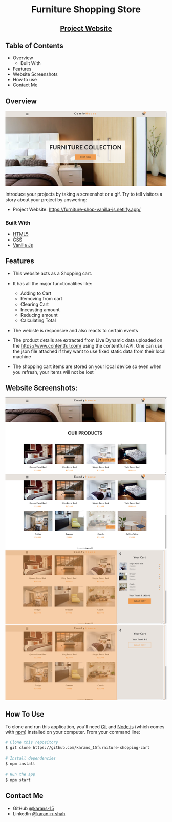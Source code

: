<!-- Please update value in the {}  -->

<h1 align="center">Furniture Shopping Store</h1>

<h2 align="center"><a href="https://furniture-shop-vanilla-js.netlify.app/" target="_blank">Project Website</a></h2>



<!-- TABLE OF CONTENTS -->

## Table of Contents

- Overview
  - Built With
- Features
- Website Screenshots
- How to use
- Contact Me

<!-- OVERVIEW -->

## Overview

![screenshot](images/ss1.png)

Introduce your projects by taking a screenshot or a gif. Try to tell visitors a story about your project by answering:

- Project Website: https://furniture-shop-vanilla-js.netlify.app/ 

### Built With

<!-- This section should list any major frameworks that you built your project using. Here are a few examples.-->

- [HTML5](https://en.wikipedia.org/wiki/HTML5)
- [CSS](https://en.wikipedia.org/wiki/CSS)
- [Vanilla Js](https://en.wikipedia.org/wiki/JavaScript)

## Features
<!-- List the features of your application -->

- This website acts as a Shopping cart.
- It has all the major functionalities like:
    - Adding to Cart
    - Removing from cart
    - Clearing Cart
    - Inceasting amount 
    - Reducing amount
    - Calculating Total

- The webiste is responsive and also reacts to certain events
- The product details are extracted from Live Dynamic data uploaded on the https://www.contentful.com/ using the contentful API. One can use the json file attached if they want to use fixed static data from their local machine
- The shopping cart items are stored on your local device so even when you refresh, your items will not be lost


## Website Screenshots:

![screenshot](images/ss2.png)
![screenshot](images/ss3.png)
![screenshot](images/ss4.png)
![screenshot](images/ss5.png)

## How To Use

<!-- Example: -->

To clone and run this application, you'll need [Git](https://git-scm.com) and [Node.js](https://nodejs.org/en/download/) (which comes with [npm](http://npmjs.com)) installed on your computer. From your command line:

```bash
# Clone this repository
$ git clone https://github.com/karans_15furniture-shopping-cart

# Install dependencies
$ npm install

# Run the app
$ npm start
```

## Contact Me

- GitHub [@karans-15](https://{github.com/karans-15})
- LinkedIn [@karan-n-shah](https://www.linkedin.com/in/karan-n-shah/)
